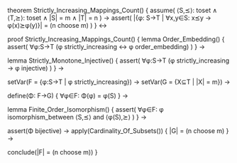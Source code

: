 theorem Strictly_Increasing_Mappings_Count() {
  assume(
    ⟨S,⪯⟩: toset ∧ ⟨T,⪰⟩: toset ∧
    |S| = m ∧ |T| = n
  ) →
  assert(
    |{φ: S→T | ∀x,y∈S: x⪯y → φ(x)⪰φ(y)}| = (n choose m)
  )
} ↔

proof Strictly_Increasing_Mappings_Count() {
  lemma Order_Embedding() {
    assert(
      ∀φ:S→T (φ strictly_increasing ↔ φ order_embedding)
    )
  } →
  
  lemma Strictly_Monotone_Injective() {
    assert(
      ∀φ:S→T (φ strictly_increasing → φ injective)
    )
  } →
  
  setVar(F = {φ:S→T | φ strictly_increasing}) →
  setVar(G = {X⊆T | |X| = m}) →
  
  define(Φ: F→G) {
    ∀φ∈F: Φ(φ) = φ(S)
  } →
  
  lemma Finite_Order_Isomorphism() {
    assert(
      ∀φ∈F: φ isomorphism_between ⟨S,⪯⟩ and ⟨φ(S),⪰⟩
    )
  } →
  
  assert(Φ bijective) →
  apply(Cardinality_Of_Subsets()) {
    |G| = (n choose m)
  } →
  
  conclude(|F| = (n choose m))
}